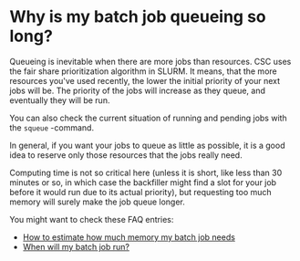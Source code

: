 # Why is my batch job queueing so long?

Queueing is inevitable when there are more jobs than resources. CSC uses the fair share prioritization algorithm in SLURM. It means, that the more resources you've used recently, the lower the initial priority of your next jobs will be. The priority of the jobs will increase as they queue, and eventually they will be run.

You can also check the current situation of running and pending jobs with the `squeue` -command.

In general, if you want your jobs to queue as little as possible, it is a good idea to reserve only those resources that 
the jobs really need.

Computing time is not so critical here (unless it is short, like less than 30 minutes or so, in which case the backfiller might find a slot for your job before it would run due to its actual priority), but requesting too much memory will surely make the job queue longer.

You might want to check these FAQ entries:

* [How to estimate how much memory my batch job needs](how-much-memory-my-job-needs.md)
* [When will my batch job run?](when-will-my-job-run.md)

